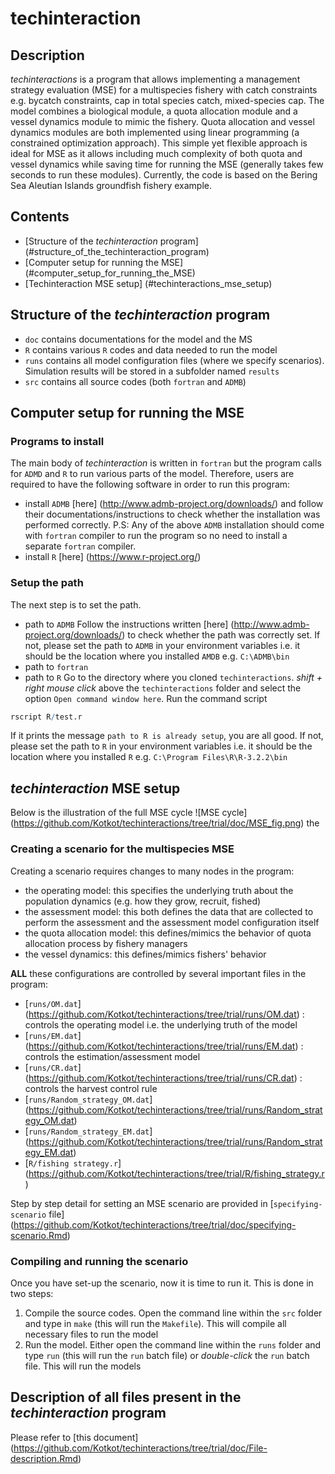 # techinteraction

## Description
_techinteractions_ is a program that allows implementing a management strategy evaluation (MSE) for a multispecies fishery with catch constraints e.g. bycatch constraints, cap in total species catch, mixed-species cap. The model combines a biological module, a quota allocation module and a vessel dynamics module to mimic the fishery. 
Quota allocation and vessel dynamics modules are both implemented using linear programming (a constrained optimization approach). This simple yet flexible approach is ideal for MSE as it allows including much complexity of both quota and vessel dynamics while saving time for running the MSE (generally takes few seconds to run these modules).
Currently, the code is based on the Bering Sea Aleutian Islands groundfish fishery example. 

## Contents
- [Structure of the _techinteraction_ program] (#structure_of_the_techinteraction_program)
- [Computer setup for running the MSE] (#computer_setup_for_running_the_MSE)
- [Techinteraction MSE setup] (#techinteractions_mse_setup)

<!-- end toc -->

## Structure of the _techinteraction_ program
- `doc` contains documentations for the model and the MS
- `R` contains various `R` codes and data needed to run the model
- `runs` contains all model configuration files (where we specify scenarios). Simulation results will be stored in a subfolder named `results`
- `src` contains all source codes (both `fortran` and `ADMB`)

## Computer setup for running the MSE

### Programs to install
The main body of _techinteraction_ is written in `fortran` but the program calls for `ADMD` and `R` to run various parts of the model. 
Therefore, users are required to have the following software in order to run this program:
* install `ADMB` [here] (http://www.admb-project.org/downloads/) and follow their documentations/instructions to check whether the installation was performed correctly. P.S: Any of the above `ADMB` installation should come with `fortran` compiler to run the program so no need to install a separate `fortran` compiler.
* install `R` [here] (https://www.r-project.org/)

### Setup the path
The next step is to set the path.
* path to `ADMB`
Follow the instructions written [here] (http://www.admb-project.org/downloads/) to check whether the path was correctly set. If not, please set the path to `ADMB` in your environment variables i.e. it should be the location where you installed `AMDB` e.g. `C:\ADMB\bin`
* path to `fortran`
* path to `R`
Go to the directory where you cloned `techinteractions`. _shift + right mouse click_ above the `techinteractions` folder and select the option `Open command window here`. Run the command script 

```R
rscript R/test.r
```

If it prints the message `path to R is already setup`, you are all good. If not, please set the path to `R` in your environment variables i.e. it should be the location where you installed `R` e.g. `C:\Program Files\R\R-3.2.2\bin`


## _techinteraction_ MSE setup

Below is the illustration of the full MSE cycle
![MSE cycle] (https://github.com/Kotkot/techinteractions/tree/trial/doc/MSE_fig.png) 
 the 

### Creating a scenario for the multispecies MSE 
Creating a scenario requires changes to many nodes in the program:
* the operating model: this specifies the underlying truth about the population dynamics (e.g. how they grow, recruit, fished)
* the assessment model: this both defines the data that are collected to perform the assessment and the assessment model configuration itself
* the quota allocation model: this defines/mimics the behavior of quota allocation process by fishery managers
* the vessel dynamics: this defines/mimics fishers' behavior 

**ALL** these configurations are controlled by several important files in the program:
* [`runs/OM.dat`] (https://github.com/Kotkot/techinteractions/tree/trial/runs/OM.dat) : controls the operating model i.e. the underlying truth of the model 
* [`runs/EM.dat`] (https://github.com/Kotkot/techinteractions/tree/trial/runs/EM.dat) : controls the estimation/assessment model
* [`runs/CR.dat`] (https://github.com/Kotkot/techinteractions/tree/trial/runs/CR.dat) : controls the harvest control rule 
* [`runs/Random_strategy_OM.dat`] (https://github.com/Kotkot/techinteractions/tree/trial/runs/Random_strategy_OM.dat) 
* [`runs/Random_strategy_EM.dat`] (https://github.com/Kotkot/techinteractions/tree/trial/runs/Random_strategy_EM.dat) 
* [`R/fishing strategy.r`] (https://github.com/Kotkot/techinteractions/tree/trial/R/fishing_strategy.r) 

Step by step detail for setting an MSE scenario are provided in [`specifying-scenario` file] (https://github.com/Kotkot/techinteractions/tree/trial/doc/specifying-scenario.Rmd) 

### Compiling and running the scenario
Once you have set-up the scenario, now it is time to run it. This is done in two steps:
  1. Compile the source codes. Open the command line within the `src` folder and type in `make` (this will run the `Makefile`). This will compile all necessary files to run the model
  2. Run the model. Either open the command line within the `runs` folder and type `run` (this will run the `run` batch file) or _double-click_ the `run` batch file. This will run the models
	
## Description of all files present in the _techinteraction_ program
Please refer to [this document] (https://github.com/Kotkot/techinteractions/tree/trial/doc/File-description.Rmd) 
 	
